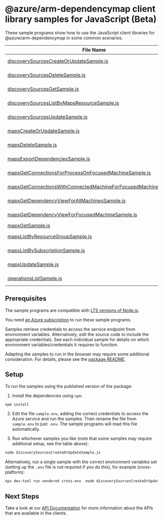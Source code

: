 # @azure/arm-dependencymap client library samples for JavaScript (Beta)

These sample programs show how to use the JavaScript client libraries for @azure/arm-dependencymap in some common scenarios.

| **File Name**                                                                                                                     | **Description**                                                                                                                               |
| --------------------------------------------------------------------------------------------------------------------------------- | --------------------------------------------------------------------------------------------------------------------------------------------- |
| [discoverySourcesCreateOrUpdateSample.js][discoverysourcescreateorupdatesample]                                                   | create a DiscoverySourceResource x-ms-original-file: 2025-07-01-preview/DiscoverySources_CreateOrUpdate.json                                  |
| [discoverySourcesDeleteSample.js][discoverysourcesdeletesample]                                                                   | delete a DiscoverySourceResource x-ms-original-file: 2025-07-01-preview/DiscoverySources_Delete.json                                          |
| [discoverySourcesGetSample.js][discoverysourcesgetsample]                                                                         | get a DiscoverySourceResource x-ms-original-file: 2025-07-01-preview/DiscoverySources_Get.json                                                |
| [discoverySourcesListByMapsResourceSample.js][discoverysourceslistbymapsresourcesample]                                           | list DiscoverySourceResource resources by MapsResource x-ms-original-file: 2025-07-01-preview/DiscoverySources_ListByMapsResource.json        |
| [discoverySourcesUpdateSample.js][discoverysourcesupdatesample]                                                                   | update a DiscoverySourceResource x-ms-original-file: 2025-07-01-preview/DiscoverySources_Update.json                                          |
| [mapsCreateOrUpdateSample.js][mapscreateorupdatesample]                                                                           | create a MapsResource x-ms-original-file: 2025-07-01-preview/Maps_CreateOrUpdate.json                                                         |
| [mapsDeleteSample.js][mapsdeletesample]                                                                                           | delete a MapsResource x-ms-original-file: 2025-07-01-preview/Maps_Delete.json                                                                 |
| [mapsExportDependenciesSample.js][mapsexportdependenciessample]                                                                   | export dependencies x-ms-original-file: 2025-07-01-preview/Maps_ExportDependencies.json                                                       |
| [mapsGetConnectionsForProcessOnFocusedMachineSample.js][mapsgetconnectionsforprocessonfocusedmachinesample]                       | get network connections of a process x-ms-original-file: 2025-07-01-preview/Maps_GetConnectionsForProcessOnFocusedMachine.json                |
| [mapsGetConnectionsWithConnectedMachineForFocusedMachineSample.js][mapsgetconnectionswithconnectedmachineforfocusedmachinesample] | get network connections between machines x-ms-original-file: 2025-07-01-preview/Maps_GetConnectionsWithConnectedMachineForFocusedMachine.json |
| [mapsGetDependencyViewForAllMachinesSample.js][mapsgetdependencyviewforallmachinessample]                                         | get dependencies for all machines x-ms-original-file: 2025-07-01-preview/Maps_GetDependencyViewForAllMachines.json                            |
| [mapsGetDependencyViewForFocusedMachineSample.js][mapsgetdependencyviewforfocusedmachinesample]                                   | get dependency map of single machine x-ms-original-file: 2025-07-01-preview/Maps_GetDependencyViewForFocusedMachine.json                      |
| [mapsGetSample.js][mapsgetsample]                                                                                                 | get a MapsResource x-ms-original-file: 2025-07-01-preview/Maps_Get.json                                                                       |
| [mapsListByResourceGroupSample.js][mapslistbyresourcegroupsample]                                                                 | list MapsResource resources by resource group x-ms-original-file: 2025-07-01-preview/Maps_ListByResourceGroup.json                            |
| [mapsListBySubscriptionSample.js][mapslistbysubscriptionsample]                                                                   | list MapsResource resources by subscription ID x-ms-original-file: 2025-07-01-preview/Maps_ListBySubscription.json                            |
| [mapsUpdateSample.js][mapsupdatesample]                                                                                           | update a MapsResource x-ms-original-file: 2025-07-01-preview/Maps_Update.json                                                                 |
| [operationsListSample.js][operationslistsample]                                                                                   | list the operations for the provider x-ms-original-file: 2025-07-01-preview/Operations_List.json                                              |

## Prerequisites

The sample programs are compatible with [LTS versions of Node.js](https://github.com/nodejs/release#release-schedule).

You need [an Azure subscription][freesub] to run these sample programs.

Samples retrieve credentials to access the service endpoint from environment variables. Alternatively, edit the source code to include the appropriate credentials. See each individual sample for details on which environment variables/credentials it requires to function.

Adapting the samples to run in the browser may require some additional consideration. For details, please see the [package README][package].

## Setup

To run the samples using the published version of the package:

1. Install the dependencies using `npm`:

```bash
npm install
```

2. Edit the file `sample.env`, adding the correct credentials to access the Azure service and run the samples. Then rename the file from `sample.env` to just `.env`. The sample programs will read this file automatically.

3. Run whichever samples you like (note that some samples may require additional setup, see the table above):

```bash
node discoverySourcesCreateOrUpdateSample.js
```

Alternatively, run a single sample with the correct environment variables set (setting up the `.env` file is not required if you do this), for example (cross-platform):

```bash
npx dev-tool run vendored cross-env  node discoverySourcesCreateOrUpdateSample.js
```

## Next Steps

Take a look at our [API Documentation][apiref] for more information about the APIs that are available in the clients.

[discoverysourcescreateorupdatesample]: https://github.com/Azure/azure-sdk-for-js/blob/main/sdk/dependencymap/arm-dependencymap/samples/v1-beta/javascript/discoverySourcesCreateOrUpdateSample.js
[discoverysourcesdeletesample]: https://github.com/Azure/azure-sdk-for-js/blob/main/sdk/dependencymap/arm-dependencymap/samples/v1-beta/javascript/discoverySourcesDeleteSample.js
[discoverysourcesgetsample]: https://github.com/Azure/azure-sdk-for-js/blob/main/sdk/dependencymap/arm-dependencymap/samples/v1-beta/javascript/discoverySourcesGetSample.js
[discoverysourceslistbymapsresourcesample]: https://github.com/Azure/azure-sdk-for-js/blob/main/sdk/dependencymap/arm-dependencymap/samples/v1-beta/javascript/discoverySourcesListByMapsResourceSample.js
[discoverysourcesupdatesample]: https://github.com/Azure/azure-sdk-for-js/blob/main/sdk/dependencymap/arm-dependencymap/samples/v1-beta/javascript/discoverySourcesUpdateSample.js
[mapscreateorupdatesample]: https://github.com/Azure/azure-sdk-for-js/blob/main/sdk/dependencymap/arm-dependencymap/samples/v1-beta/javascript/mapsCreateOrUpdateSample.js
[mapsdeletesample]: https://github.com/Azure/azure-sdk-for-js/blob/main/sdk/dependencymap/arm-dependencymap/samples/v1-beta/javascript/mapsDeleteSample.js
[mapsexportdependenciessample]: https://github.com/Azure/azure-sdk-for-js/blob/main/sdk/dependencymap/arm-dependencymap/samples/v1-beta/javascript/mapsExportDependenciesSample.js
[mapsgetconnectionsforprocessonfocusedmachinesample]: https://github.com/Azure/azure-sdk-for-js/blob/main/sdk/dependencymap/arm-dependencymap/samples/v1-beta/javascript/mapsGetConnectionsForProcessOnFocusedMachineSample.js
[mapsgetconnectionswithconnectedmachineforfocusedmachinesample]: https://github.com/Azure/azure-sdk-for-js/blob/main/sdk/dependencymap/arm-dependencymap/samples/v1-beta/javascript/mapsGetConnectionsWithConnectedMachineForFocusedMachineSample.js
[mapsgetdependencyviewforallmachinessample]: https://github.com/Azure/azure-sdk-for-js/blob/main/sdk/dependencymap/arm-dependencymap/samples/v1-beta/javascript/mapsGetDependencyViewForAllMachinesSample.js
[mapsgetdependencyviewforfocusedmachinesample]: https://github.com/Azure/azure-sdk-for-js/blob/main/sdk/dependencymap/arm-dependencymap/samples/v1-beta/javascript/mapsGetDependencyViewForFocusedMachineSample.js
[mapsgetsample]: https://github.com/Azure/azure-sdk-for-js/blob/main/sdk/dependencymap/arm-dependencymap/samples/v1-beta/javascript/mapsGetSample.js
[mapslistbyresourcegroupsample]: https://github.com/Azure/azure-sdk-for-js/blob/main/sdk/dependencymap/arm-dependencymap/samples/v1-beta/javascript/mapsListByResourceGroupSample.js
[mapslistbysubscriptionsample]: https://github.com/Azure/azure-sdk-for-js/blob/main/sdk/dependencymap/arm-dependencymap/samples/v1-beta/javascript/mapsListBySubscriptionSample.js
[mapsupdatesample]: https://github.com/Azure/azure-sdk-for-js/blob/main/sdk/dependencymap/arm-dependencymap/samples/v1-beta/javascript/mapsUpdateSample.js
[operationslistsample]: https://github.com/Azure/azure-sdk-for-js/blob/main/sdk/dependencymap/arm-dependencymap/samples/v1-beta/javascript/operationsListSample.js
[apiref]: https://learn.microsoft.com/javascript/api/@azure/arm-dependencymap?view=azure-node-preview
[freesub]: https://azure.microsoft.com/free/
[package]: https://github.com/Azure/azure-sdk-for-js/tree/main/sdk/dependencymap/arm-dependencymap/README.md
